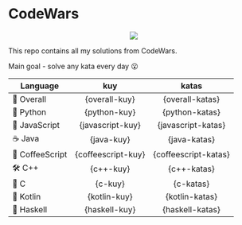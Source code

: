 # CodeWars

<p align="center">
  <img src="https://www.codewars.com/users/yurii_karabas/badges/large">
</p>

This repo contains all my solutions from CodeWars.

Main goal - solve any kata every day :open_mouth:

| Language       | kuy               | katas                 |
|---             |:---:              |:---:                  |
|💫 Overall      | {overall-kuy}     | {overall-katas}       |
|🐍 Python       | {python-kuy}      | {python-katas}        |
|🙈 JavaScript   | {javascript-kuy}  | {javascript-katas}    |
|☕️ Java         | {java-kuy}        | {java-katas}          |
|🙉 CoffeeScript | {coffeescript-kuy}| {coffeescript-katas}  |
|🛠 C++          | {c++-kuy}         | {c++-katas}           |
|🔧 C            | {c-kuy}           | {c-katas}             |
|🌱 Kotlin       | {kotlin-kuy}      | {kotlin-katas}        |
|🔗 Haskell      | {haskell-kuy}     | {haskell-katas}       |
